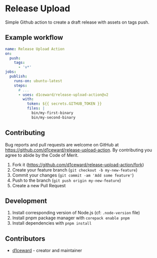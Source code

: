 # Release Upload

Simple Github action to create a draft release with assets on tags push.

## Example workflow

```yml
name: Release Upload Action
on:
  push:
    tags:
      - 'v*'
jobs:
  publish:
    runs-on: ubuntu-latest
    steps:
      # ...
      - uses: d1ceward/release-upload-action@v2
        with:
          token: ${{ secrets.GITHUB_TOKEN }}
          files: |
            bin/my-first-binary
            bin/my-second-binary
```

## Contributing

Bug reports and pull requests are welcome on GitHub at https://github.com/d1ceward/release-upload-action. By contributing you agree to abide by the Code of Merit.

1. Fork it (<https://github.com/d1ceward/release-upload-action/fork>)
2. Create your feature branch (`git checkout -b my-new-feature`)
3. Commit your changes (`git commit -am 'Add some feature'`)
4. Push to the branch (`git push origin my-new-feature`)
5. Create a new Pull Request

## Development

1. Install corresponding version of Node.js (cf: `.node-version` file)
2. Install pnpm package manager with `corepack enable pnpm`
2. Install dependencies with `pnpm install`

## Contributors

- [d1ceward](https://github.com/d1ceward) - creator and maintainer
